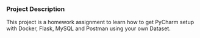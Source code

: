 ### Project Description 
This project is a homework assignment to learn how to get PyCharm setup with Docker, Flask, MySQL and Postman using your own Dataset.
